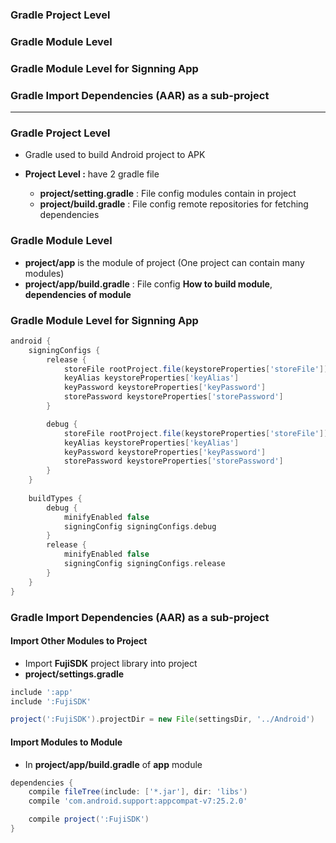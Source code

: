 ### Gradle Project Level
### Gradle Module Level
### Gradle Module Level for Signning App
### Gradle Import Dependencies (AAR) as a sub-project

--------

### Gradle Project Level
* Gradle used to build Android project to APK

* **Project Level :** have 2 gradle file
  * **project/setting.gradle** : File config modules contain in project
  * **project/build.gradle** : File config remote repositories for fetching dependencies
  
### Gradle Module Level
  * **project/app** is the module of project (One project can contain many modules)
  * **project/app/build.gradle** : File config **How to build module**, **dependencies of module**

### Gradle Module Level for Signning App

```gradle
android {
    signingConfigs {
        release {
            storeFile rootProject.file(keystoreProperties['storeFile'])
            keyAlias keystoreProperties['keyAlias']
            keyPassword keystoreProperties['keyPassword']
            storePassword keystoreProperties['storePassword']
        }

        debug {
            storeFile rootProject.file(keystoreProperties['storeFile'])
            keyAlias keystoreProperties['keyAlias']
            keyPassword keystoreProperties['keyPassword']
            storePassword keystoreProperties['storePassword']
        }
    }
    
    buildTypes {
        debug {
            minifyEnabled false
            signingConfig signingConfigs.debug
        }
        release {
            minifyEnabled false
            signingConfig signingConfigs.release
        }
    }
}
```

### Gradle Import Dependencies (AAR) as a sub-project

#### Import Other Modules to Project

* Import **FujiSDK** project library into project 
* **project/settings.gradle**

```gradle
include ':app'
include ':FujiSDK'

project(':FujiSDK').projectDir = new File(settingsDir, '../Android')
```

#### Import Modules to Module
* In **project/app/build.gradle** of **app** module

```gradle
dependencies {
    compile fileTree(include: ['*.jar'], dir: 'libs')
    compile 'com.android.support:appcompat-v7:25.2.0'

    compile project(':FujiSDK')
}
```
